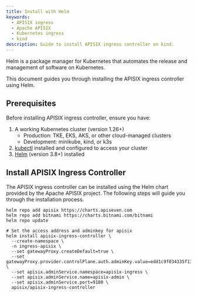```yaml
---
title: Install with Helm
keywords:
  - APISIX ingress
  - Apache APISIX
  - Kubernetes ingress
  - kind
description: Guide to install APISIX ingress controller on kind.
---
```

<!--
#
# Licensed to the Apache Software Foundation (ASF) under one or more
# contributor license agreements.  See the NOTICE file distributed with
# this work for additional information regarding copyright ownership.
# The ASF licenses this file to You under the Apache License, Version 2.0
# (the "License"); you may not use this file except in compliance with
# the License.  You may obtain a copy of the License at
#
#     http://www.apache.org/licenses/LICENSE-2.0
#
# Unless required by applicable law or agreed to in writing, software
# distributed under the License is distributed on an "AS IS" BASIS,
# WITHOUT WARRANTIES OR CONDITIONS OF ANY KIND, either express or implied.
# See the License for the specific language governing permissions and
# limitations under the License.
#
-->

Helm is a package manager for Kubernetes that automates the release and management of software on Kubernetes.

This document guides you through installing the APISIX ingress controller using Helm.

## Prerequisites

Before installing APISIX ingress controller, ensure you have:

1. A working Kubernetes cluster (version 1.26+)
   - Production: TKE, EKS, AKS, or other cloud-managed clusters
   - Development: minikube, kind, or k3s
2. [kubectl](https://kubernetes.io/docs/tasks/tools/) installed and configured to access your cluster
3. [Helm](https://helm.sh/) (version 3.8+) installed

## Install APISIX Ingress Controller

The APISIX ingress controller can be installed using the Helm chart provided by the Apache APISIX project. The following steps will guide you through the installation process.

```shell
helm repo add apisix https://charts.apiseven.com
helm repo add bitnami https://charts.bitnami.com/bitnami
helm repo update

# Set the access address and adminkey for apisix
helm install apisix-ingress-controller \
  --create-namespace \
  -n ingress-apisix \
  --set gatewayProxy.createDefault=true \
  --set gatewayProxy.provider.controlPlane.auth.adminKey.value=edd1c9f034335f136f87ad84b625c8f1 \
  --set apisix.adminService.namespace=apisix-ingress \
  --set apisix.adminService.name=apisix-admin \
  --set apisix.adminService.port=9180 \
  apisix/apisix-ingress-controller
```
